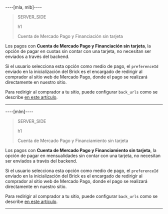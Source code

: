----[mla, mlb]---- 
> SERVER_SIDE
>
> h1
>
> Cuenta de Mercado Pago y Financiación sin tarjeta

Los pagos con **Cuenta de Mercado Pago y Financiación sin tarjeta**, la opción de pagar en cuotas sin contar con una tarjeta, no necesitan ser enviados a través del backend. 

Si el usuario selecciona esta opción como medio de pago, el `preferenceId` enviado en la inicialización del Brick es el encargado de redirigir al comprador al sitio web de Mercado Pago, donde el pago se realizará directamente en nuestro sitio. 

Para redirigir al comprador a tu sitio, puede configurar `back_urls` como se describe [en este artículo](/developers/es/docs/checkout-bricks/payment-brick/additional-customization/preferences#bookmark_redirigir_al_comprador_a_tu_sitio_web).
 
------------
----[mlm]---- 
> SERVER_SIDE
>
> h1
>
> Cuenta de Mercado Pago y Financiamiento sin tarjeta

Los pagos con **Cuenta de Mercado Pago y Financiamiento sin tarjeta**, la opción de pagar en mensualidades sin contar con una tarjeta, no necesitan ser enviados a través del backend. 

Si el usuario selecciona esta opción como medio de pago, el `preferenceId` enviado en la inicialización del Brick es el encargado de redirigir al comprador al sitio web de Mercado Pago, donde el pago se realizará directamente en nuestro sitio. 

Para redirigir al comprador a tu sitio, puede configurar `back_urls` como se describe [en este artículo](/developers/es/docs/checkout-bricks/payment-brick/additional-customization/preferences#bookmark_redirigir_al_comprador_a_tu_sitio_web).

------------